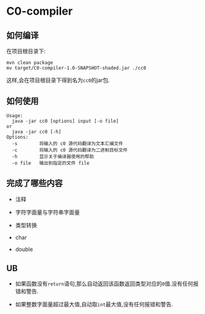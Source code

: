 # C0-compiler

## 如何编译

在项目根目录下:

```shell script
mvn clean package
mv target/C0-compiler-1.0-SNAPSHOT-shaded.jar ./cc0
```

这样,会在项目根目录下得到名为`cc0`的jar包.

## 如何使用

```shell script
Usage:
  java -jar cc0 [options] input [-o file]
or 
  java -jar cc0 [-h]
Options:
  -s        将输入的 c0 源代码翻译为文本汇编文件
  -c        将输入的 c0 源代码翻译为二进制目标文件
  -h        显示关于编译器使用的帮助
  -o file   输出到指定的文件 file
```
 ## 完成了哪些内容

 - 注释
 
 - 字符字面量与字符串字面量
 
 - 类型转换
 
 - char
 
 - double

 ## UB
 
 - 如果函数没有`return`语句,那么自动返回该函数返回类型对应的`0`值.没有任何报错和警告.
 
 - 如果整数字面量超过最大值,自动取`int`最大值,没有任何报错和警告.